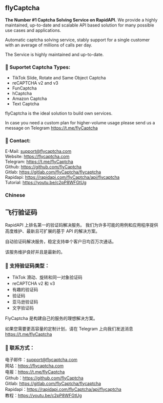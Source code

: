 ## flyCaptcha

**The Number #1 Captcha Solving Service on RapidAPI.** We provide a highly maintained, up-to-date and scalable API based solution for many possible use cases and applications.

Automatic captcha solving service, stably support for a single customer with an average of millions of calls per day.

The Service is highly maintained and up-to-date.

### 🔭 Suportet Captcha Types:

-  TikTok Slide, Rotate and Same Object Captcha
-  reCAPTCHA v2 and v3
-  FunCaptcha
-  hCaptcha
-  Amazon Captcha
-  Text Captcha

flyCaptcha is the ideal solution to build own services.

In case you need a custom plan for higher-volume usage please send us a message on Telegram https://t.me/flyCaptcha

### 💬 Contact:

E-Mail: support@flycaptcha.com <br>
Website: https://flycaptcha.com <br>
Telegram: https://t.me/flyCaptcha <br>
Github: https://github.com/flyCaptcha <br>
Gitlab: https://gitlab.com/flyCaptcha/flycaptcha  <br>
Rapidapi: https://rapidapi.com/flyCaptcha/api/flycaptcha <br>
Tutorial: https://youtu.be/c2pP8WFGtUg


### Chinese

## 飞行验证码

RapidAPI 上排名第一的验证码解决服务。 我们为许多可能的用例和应用程序提供高度维护、最新且可扩展的基于 API 的解决方案。

自动验证码解决服务，稳定支持单个客户日均百万次通话。

该服务维护良好并且是最新的。

### 🔭 支持验证码类型：

- TikTok 滑动、旋转和同一对象验证码
- reCAPTCHA v2 和 v3
- 有趣的验证码
- 验证码
- 亚马逊验证码
- 文字验证码

FlyCaptcha 是构建自己的服务的理想解决方案。

如果您需要更高容量的定制计划，请在 Telegram 上向我们发送消息 https://t.me/flyCaptcha

### 💬 联系方式：

电子邮件：support@flycaptcha.com <br>
网站：https://flycaptcha.com <br>
电报：https://t.me/flyCaptcha <br>
Github：https://github.com/flyCaptcha <br>
Gitlab: https://gitlab.com/flyCaptcha/flycaptcha <br>
Rapidapi：https://rapidapi.com/flyCaptcha/api/flycaptcha <br>
教程：https://youtu.be/c2pP8WFGtUg
